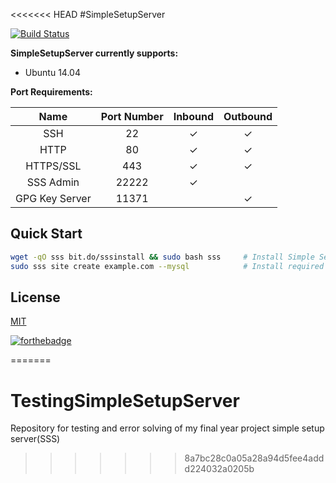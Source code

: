 <<<<<<< HEAD
#SimpleSetupServer

[![Build Status](https://travis-ci.org/serversetup/SetupServer.svg?branch=master)](https://travis-ci.org/serversetup/SetupServer)


**SimpleSetupServer currently supports:**
- Ubuntu 14.04


**Port Requirements:**

| Name  | Port Number | Inbound | Outbound  |
|:-----:|:-----------:|:-------:|:---------:|
|SSH    |22           | ✓       |✓          |
|HTTP    |80           | ✓       |✓          |
|HTTPS/SSL    |443           | ✓       |✓          |
|SSS Admin    |22222           | ✓       |          |
|GPG Key Server    |11371           |        |✓          |

## Quick Start

```bash
wget -qO sss bit.do/sssinstall && sudo bash sss     # Install Simple Setup Server
sudo sss site create example.com --mysql            # Install required packages & setup example.com
```

## License
[MIT](http://opensource.org/licenses/MIT)

[![forthebadge](http://forthebadge.com/images/badges/made-with-crayons.svg)](http://forthebadge.com)

=======
# TestingSimpleSetupServer
Repository for testing and error solving of my final year project simple setup server(SSS)
>>>>>>> 8a7bc28c0a05a28a94d5fee4addd224032a0205b
